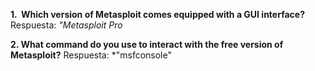 **1.  Which version of Metasploit comes equipped with a GUI interface?**
Respuesta: *"Metasploit Pro*

**2. What command do you use to interact with the free version of Metasploit?**
Respuesta: *"msfconsole"

